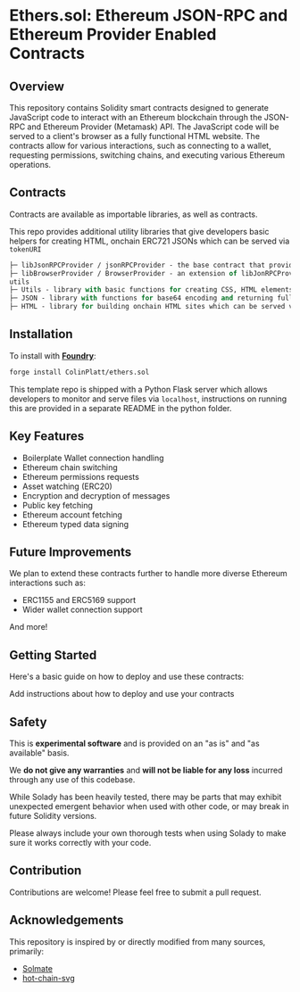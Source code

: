 # Ethers.sol: Ethereum JSON-RPC and Ethereum Provider Enabled Contracts

## Overview
This repository contains Solidity smart contracts designed to generate JavaScript code to interact with an Ethereum blockchain through the JSON-RPC and Ethereum Provider (Metamask) API. The JavaScript code will be served to a client's browser as a fully functional HTML website. The contracts allow for various interactions, such as connecting to a wallet, requesting permissions, switching chains, and executing various Ethereum operations.

## Contracts
Contracts are available as importable libraries, as well as contracts. 

This repo provides additional utility libraries that give developers basic helpers for creating HTML, onchain ERC721 JSONs which can be served via ```tokenURI```

```ml
├─ libJsonRPCProvider / jsonRPCProvider - the base contract that provides basic JSON-RPC request formation functionality.
├─ libBrowserProvider / BrowserProvider - an extension of libJonRPCProvider that includes methods for connecting to an Ethereum provider in a web browser, interacting with the Ethereum network, and manipulating wallet connections.
utils
├─ Utils - library with basic functions for creating CSS, HTML elements, and string tools, as well as a toMinimalHexString` extension to `solady/LibString.sol` which returns a HexString without any leading zeroes, conforming to the Ethereum JSON-RPC specs.
├─ JSON - library with functions for base64 encoding and returning fully formed, compliant ERC721 JSONs, which work with most major NFT platforms that support onchain served HTML. 
├─ HTML - library for building onchain HTML sites which can be served via eth_call to return formed HTML pages.
```

## Installation

To install with [**Foundry**](https://github.com/gakonst/foundry):

```sh
forge install ColinPlatt/ethers.sol
```

This template repo is shipped with a Python Flask server which allows developers to monitor and serve files via `localhost`, instructions on running this are provided in a separate README in the python folder. 


## Key Features
- Boilerplate Wallet connection handling
- Ethereum chain switching
- Ethereum permissions requests
- Asset watching (ERC20)
- Encryption and decryption of messages
- Public key fetching
- Ethereum account fetching
- Ethereum typed data signing

## Future Improvements
We plan to extend these contracts further to handle more diverse Ethereum interactions such as:

- ERC1155 and ERC5169 support
- Wider wallet connection support

And more!

## Getting Started
Here's a basic guide on how to deploy and use these contracts:

Add instructions about how to deploy and use your contracts

## Safety

This is **experimental software** and is provided on an "as is" and "as available" basis.

We **do not give any warranties** and **will not be liable for any loss** incurred through any use of this codebase.

While Solady has been heavily tested, there may be parts that may exhibit unexpected emergent behavior when used with other code, or may break in future Solidity versions.  

Please always include your own thorough tests when using Solady to make sure it works correctly with your code.  

## Contribution
Contributions are welcome! Please feel free to submit a pull request.

## Acknowledgements

This repository is inspired by or directly modified from many sources, primarily:

- [Solmate](https://github.com/vectorized/solady)
- [hot-chain-svg](https://github.com/w1nt3r-eth/hot-chain-svg)


[license-shield]: https://img.shields.io/badge/License-MIT-green.svg
[license-url]: https://github.com/ColinPlatt/ethers.sol/blob/main/LICENSE.txt